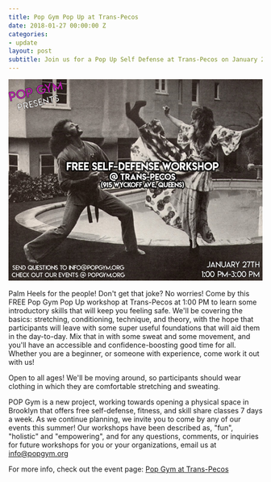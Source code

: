 ```yaml
---
title: Pop Gym Pop Up at Trans-Pecos
date: 2018-01-27 00:00:00 Z
categories:
- update
layout: post
subtitle: Join us for a Pop Up Self Defense at Trans-Pecos on January 27th!
---
```


![Pop Gym at Trans-Pecos](/assets/transpec2.jpg)


Palm Heels for the people! Don't get that joke? No worries! Come by this FREE Pop Gym Pop Up workshop at Trans-Pecos at 1:00 PM to learn some introductory skills that will keep you feeling safe. We'll be covering the basics: stretching, conditioning, technique, and theory, with the hope that participants will leave with some super useful foundations that will aid them in the day-to-day. Mix that in with some sweat and some movement, and you'll have an accessible and confidence-boosting good time for all. Whether you are a beginner, or someone with experience, come work it out with us!

Open to all ages! We'll be moving around, so participants should wear clothing in which they are comfortable stretching and sweating.

POP Gym is a new project, working towards opening a physical space in Brooklyn that offers free self-defense, fitness, and skill share classes 7 days a week. As we continue planning, we invite you to come by any of our events this summer! Our workshops have been described as, "fun", "holistic" and "empowering", and for any questions, comments, or inquiries for future workshops for you or your organizations, email us at info@popgym.org


For more info, check out the event page: [Pop Gym at Trans-Pecos](https://www.facebook.com/events/152704298786692/)
